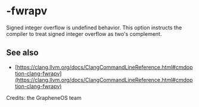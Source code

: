 # -fwrapv

Signed integer overflow is undefined behavior. This option instructs the
compiler to treat signed integer overflow as two's complement.

## See also

*   [https://clang.llvm.org/docs/ClangCommandLineReference.html#cmdoption-clang-fwrapv](https://clang.llvm.org/docs/ClangCommandLineReference.html#cmdoption-clang-fwrapv)

Credits: the GrapheneOS team
